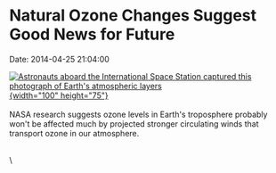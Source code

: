 Natural Ozone Changes Suggest Good News for Future
==================================================

Date: 2014-04-25 21:04:00

[![Astronauts aboard the International Space Station captured this
photograph of Earth\'s atmospheric
layers](http://www.jpl.nasa.gov/images/earth/iss/20140425/earth20140425-226.jpg){width="100"
height="75"}](http://www.jpl.nasa.gov/news/news.cfm?release=2014-130&rn=news.xml&rst=4124)\
\
NASA research suggests ozone levels in Earth\'s troposphere probably
won\'t be affected much by projected stronger circulating winds that
transport ozone in our atmosphere.

\
\
